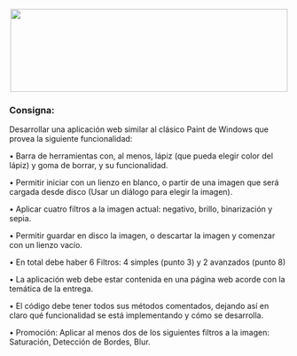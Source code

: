 <p align="center"><img src="https://raw.githubusercontent.com/Faus20/Interfaces---Entregable-2-TUDAI-/main/imgs/logo3.png" width="500" height="150"/></p>
<h3 align="left"><span>Consigna:</span></h3>
<p align="left">Desarrollar una aplicación web similar al clásico Paint de Windows que provea la
siguiente funcionalidad:</p>
<p align="left">• Barra de herramientas con, al menos, lápiz (que pueda elegir color del lápiz) y
goma de borrar, y su funcionalidad.</p>
<p align="left">• Permitir iniciar con un lienzo en blanco, o partir de una imagen que será cargada
desde disco (Usar un diálogo para elegir la imagen).</p>

<p align="left">• Aplicar cuatro filtros a la imagen actual: negativo, brillo, binarización y sepia. </p>
<p align="left">• Permitir guardar en disco la imagen, o descartar la imagen y comenzar con un
lienzo vacío. </p>
<p align="left">• En total debe haber 6 Filtros: 4 simples (punto 3) y 2 avanzados (punto 8) </p>
<p align="left">• La aplicación web debe estar contenida en una página web acorde con la temática
de la entrega. </p>
<p align="left">• El código debe tener todos sus métodos comentados, dejando así en claro qué
funcionalidad se está implementando y cómo se desarrolla. </p>
<p align="left">•  Promoción:
Aplicar al menos dos de los siguientes filtros a la imagen: Saturación, Detección
de Bordes, Blur. </p>

